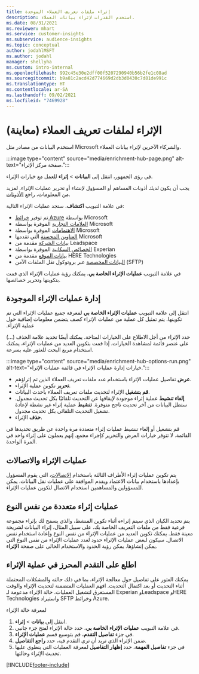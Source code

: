 ```yaml
---
title: إثراء ملفات تعريف العملاء الموحدة
description: استخدم القدرات لإثراء بيانات العملاء.
ms.date: 08/31/2021
ms.reviewer: mhart
ms.service: customer-insights
ms.subservice: audience-insights
ms.topic: conceptual
author: jodahlMSFT
ms.author: jodahl
manager: shellyha
ms.custom: intro-internal
ms.openlocfilehash: 992c45e30e2dff00f5207290940b56b2fe1c08ad
ms.sourcegitcommit: b9a81c2acd42d774669d2db3d0430c7d81de991c
ms.translationtype: HT
ms.contentlocale: ar-SA
ms.lasthandoff: 09/02/2021
ms.locfileid: "7469928"
---
```

# <a name="enrichment-for-customer-profiles-preview"></a>الإثراء لملفات تعريف العملاء (معاينة)

استخدم البيانات من مصادر مثل Microsoft والشركاء الآخرين لإثراء بيانات العملاء.

:::image type="content" source="media/enrichment-hub-page.png" alt-text="صفحة مركز الإثراء.":::

في رؤى الجمهور، انتقل إلى **البيانات** > **إثراء** للعمل مع خيارات الإثراء.  

يجب أن يكون لديك أذونات المساهم أو المسؤول لإنشاء أو تحرير عمليات الإثراء. لمزيد من المعلومات، راجع [الأذونات](permissions.md).

في علامة التبويب **اكتشاف**، ستجد عمليات الإثراء التالية:

- تم توفير [خرائط Azure](enrichment-azure-maps.md) بواسطة Microsoft
- [العلامات التجارية](enrichment-microsoft.md) الموفرة بواسطة Microsoft
- [الاهتمامات](enrichment-microsoft.md) الموفرة بواسطة Microsoft
- [العناوين المحسنة](enrichment-enhanced-addresses.md) التي تقدمها Microsoft
- [بيانات الشركة](enrichment-leadspace.md) مقدمة من Leadspace
- [الخصائص السكانية](enrichment-experian.md) الموفرة بواسطة Experian
- [بيانات الموقع](enrichment-here.md) مقدمة من HERE Technologies
- [البيانات المخصصة](enrichment-SFTP-custom-import.md) عبر بروتوكول نقل الملفات الآمن (SFTP)‬

في علامة التبويب **عمليات الإثراء الخاصة بي‬**، يمكنك رؤية عمليات الإثراء الذي قمت بتكوينها وتحرير خصائصها.

## <a name="manage-existing-enrichments"></a>إدارة ‏‫عمليات الإثراء الموجودة

انتقل إلى علامة التبويب **عمليات الإثراء الخاصة بي** لمعرفة جميع عمليات الإثراء التي تم تكوينها. يتم تمثيل كل عملية من ‏‫عمليات الإثراء كصف يتضمن معلومات إضافية حول ‏‫عملية الإثراء.

حدد الإثراء من أجل الاطلاع على الخيارات المتاحة. يمكنك أيضًا تحديد علامة الحذف (...) على عنصر قائمة لمشاهدة الخيارات. إذا قمت بتكوين العديد من عمليات الإثراء، يمكنك استخدام مربع البحث للعثور عليه بسرعة.

:::image type="content" source="media/enrichment-hub-options-run.png" alt-text="خيارات إدارة عمليات الإثراء في قائمة عمليات الإثراء.":::

- **عرض** تفاصيل عمليات الإثراء باستخدام عدد ملفات تعريف العملاء الذين تم إثراؤهم.
- **تحرير** تكوين عملية الإثراء.
- **قم بتشغيل** الإثراء لتحديث ملفات تعريف العملاء بأحدث البيانات.
- **إلغاء تنشيط** عملية إثراء موجودة لإيقافها عن التحديث تلقائيًا بكل تحديث مجدول. ستظل البيانات من آخر تحديث ناجح متوفرة. **تنشيط** عملية إثراء غير نشطة لإعادة تشغيل التحديث التلقائي بكل تحديث مجدول.
- **حذف** الإثراء.

قم بتشغيل أو إلغاء تنشيط عمليات إثراء متعددة مرة واحدة عن طريق تحديدها في القائمة. لا تتوفر خيارات العرض والتحرير كإجراء مجمع. إنهم يعملون على إثراء واحد في المرة الواحدة.

## <a name="enrichments-and-connections"></a>عمليات الإثراء والاتصالات

يتم تكوين عمليات إثراء الأطراف الثالثة باستخدام [الاتصالات](connections.md)، التي يقوم المسؤول بإعدادها باستخدام بيانات الاعتماد ويقدم الموافقة على عمليات نقل البيانات. يمكن للمسؤولين والمساهمين استخدام الاتصال لتكوين عمليات الإثراء.  

## <a name="multiple-enrichments-of-the-same-type"></a>عمليات إثراء متعددة من نفس النوع

يتم تحديد الكيان الذي سيتم إثراءه أثناء تكوين المنشط، والذي يسمح لك بإثراء مجموعة فرعية فقط من ملفات التعريف الخاصة بك. على سبيل المثال، إثراء البيانات لشريحة معينة فقط. يمكنك تكوين العديد من عمليات الإثراء من نفس النوع وإعادة استخدام نفس الاتصال. سيكون لبعض عمليات الإثراء حدود لعدد عمليات الإثراء من نفس النوع التي يمكن إنشاؤها. يمكن رؤية الحدود والاستخدام الحالي على صفحة **الإثراء**.

## <a name="see-the-progress-of-the-enrichment-process"></a>اطلع على التقدم المحرز في عملية الإثراء

يمكنك العثور على تفاصيل حول معالجة الإثراء، بما في ذلك حالته والمشكلات المحتملة أثناء التحديث أو بعد اكتمال التحديث. افهم العمليات المتضمنة لتحديث الإثراء والوقت المستغرق لتشغيل العمليات. حالة الإثراء مدعومة لـ Experian وLeadspace وHERE Technologies واستيراد SFTP وخرائط Azure.

لمعرفة حالة الإثراء

1. انتقل إلى **بيانات** > **إثراء**. 
1. في علامة التبويب **عمليات الإثراء الخاصة بي**، حدد حالة الإثراء لفتح جزء جانبي. 
1. في جزء **تفاصيل التقدم**، قم بتوسيع قسم **عمليات الإثراء**. 
1. ضمن الإثراء الذي تريد أن ترى التقدم فيه، حدد **راجع التفاصيل**. 
1. في جزء **تفاصيل المهمة**، حدد **إظهار التفاصيل** لمعرفة العمليات التي ينطوي عليها تحديث الإثراء وحالتها. 

[!INCLUDE[footer-include](../includes/footer-banner.md)]
